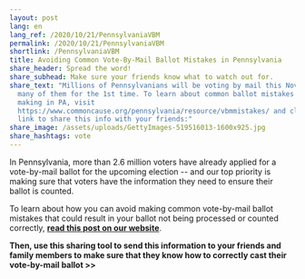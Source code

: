```yaml
---
layout: post
lang: en
lang_ref: /2020/10/21/PennsylvaniaVBM
permalink: /2020/10/21/PennsylvaniaVBM
shortlink: /PennsylvaniaVBM
title: Avoiding Common Vote-By-Mail Ballot Mistakes in Pennsylvania
share_header: Spread the word!
share_subhead: Make sure your friends know what to watch out for.
share_text: "Millions of Pennsylvanians will be voting by mail this November,
  many of them for the 1st time. To learn about common ballot mistakes to avoid
  making in PA, visit
  https://www.commoncause.org/pennsylvania/resource/vbmmistakes/ and click this
  link to share this info with your friends:"
share_image: /assets/uploads/GettyImages-519516013-1600x925.jpg
share_hashtags: vote
---
```

In Pennsylvania, more than 2.6 million voters have already applied for a vote-by-mail ballot for the upcoming election -- and our top priority is making sure that voters have the information they need to ensure their ballot is counted.

To learn about how you can avoid making common vote-by-mail ballot mistakes that could result in your ballot not being processed or counted correctly, **[read this post on our website](https://www.commoncause.org/pennsylvania/resource/vbmmistakes/)**.

**Then, use this sharing tool to send this information to your friends and family members to make sure that they know how to correctly cast their vote-by-mail ballot >>**